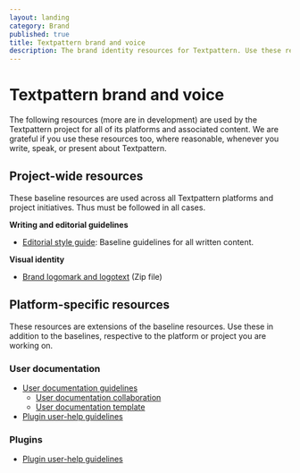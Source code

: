 ```yaml
---
layout: landing
category: Brand
published: true
title: Textpattern brand and voice
description: The brand identity resources for Textpattern. Use these resources when producing any written or visual product concerning the software.
---
```


# Textpattern brand and voice

The following resources (more are in development) are used by the Textpattern project for all of its platforms and associated content. We are grateful if you use these resources too, where reasonable, whenever you write, speak, or present about Textpattern.

## Project-wide resources

These baseline resources are used across all Textpattern platforms and project initiatives. Thus must be followed in all cases.

**Writing and editorial guidelines**

* [Editorial style guide](https://docs.textpattern.com/brand/editorial-style-guide): Baseline guidelines for all written content.

**Visual identity**

* [Brand logomark and logotext](https://docs.textpattern.com/brand/textpattern-logopack.zip) (Zip file) 

## Platform-specific resources

These resources are extensions of the baseline resources. Use these in addition to the baselines, respective to the platform or project you are working on.

### User documentation
 
* [User documentation guidelines](https://docs.textpattern.com/brand/user-documentation-guidelines)
  * [User documentation collaboration](https://docs.textpattern.com/brand/user-documentation-collaboration)
  * [User documentation template](https://docs.textpattern.com/brand/user-documentation-template)
* [Plugin user-help guidelines](https://docs.textpattern.com/development/plugin-user-help-guidelines)

### Plugins

* [Plugin user-help guidelines](https://docs.textpattern.com/development/plugin-user-help-guidelines)






